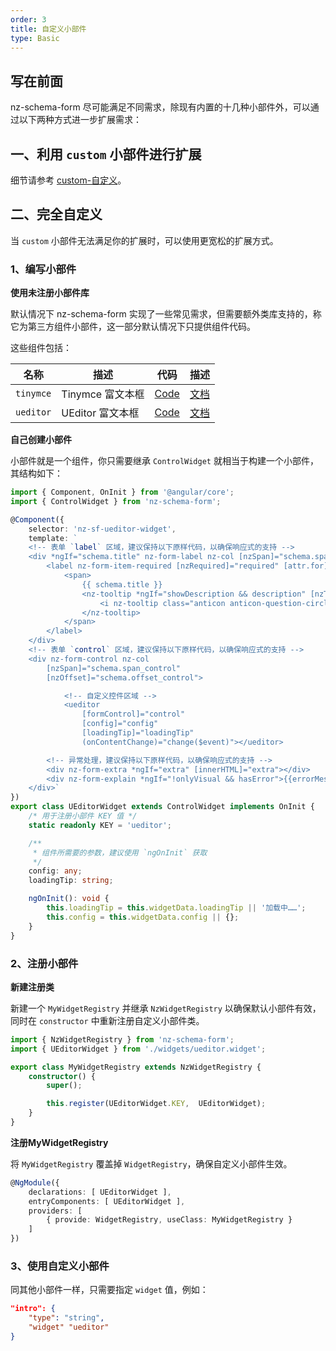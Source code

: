 ```yaml
---
order: 3
title: 自定义小部件
type: Basic
---
```


## 写在前面

nz-schema-form 尽可能满足不同需求，除现有内置的十几种小部件外，可以通过以下两种方式进一步扩展需求：

## 一、利用 `custom` 小部件进行扩展

细节请参考 [custom-自定义](https://cipchk.github.io/nz-schema-form/#/document/custom)。

## 二、完全自定义

当 `custom` 小部件无法满足你的扩展时，可以使用更宽松的扩展方式。

### 1、编写小部件

**使用未注册小部件库**

默认情况下 nz-schema-form 实现了一些常见需求，但需要额外类库支持的，称它为第三方组件小部件，这一部分默认情况下只提供组件代码。

这些组件包括：

| 名称 | 描述 | 代码 | 描述 |
| --- | ---- | ---- | ---- |
| `tinymce` | Tinymce 富文本框 | [Code](https://github.com/cipchk/nz-schema-form/blob/master/widgets-third/tinymce/tinymce.widget.ts) | [文档](https://cipchk.github.io/nz-schema-form/#/document/tinymce) |
| `ueditor` | UEditor 富文本框 | [Code](https://github.com/cipchk/nz-schema-form/blob/master/widgets-third/ueditor/ueditor.widget.ts) | [文档](https://cipchk.github.io/nz-schema-form/#/document/ueditor) |

**自己创建小部件**

小部件就是一个组件，你只需要继承 `ControlWidget` 就相当于构建一个小部件，其结构如下：

```ts
import { Component, OnInit } from '@angular/core';
import { ControlWidget } from 'nz-schema-form';

@Component({
    selector: 'nz-sf-ueditor-widget',
    template: `
    <!-- 表单 `label` 区域，建议保持以下原样代码，以确保响应式的支持 -->
    <div *ngIf="schema.title" nz-form-label nz-col [nzSpan]="schema.span_label">
        <label nz-form-item-required [nzRequired]="required" [attr.for]="id">
            <span>
                {{ schema.title }}
                <nz-tooltip *ngIf="showDescription && description" [nzTitle]="description">
                    <i nz-tooltip class="anticon anticon-question-circle-o"></i>
                </nz-tooltip>
            </span>
        </label>
    </div>
    <!-- 表单 `control` 区域，建议保持以下原样代码，以确保响应式的支持 -->
    <div nz-form-control nz-col
        [nzSpan]="schema.span_control"
        [nzOffset]="schema.offset_control">

            <!-- 自定义控件区域 -->
            <ueditor
                [formControl]="control"
                [config]="config"
                [loadingTip]="loadingTip"
                (onContentChange)="change($event)"></ueditor>

        <!-- 异常处理，建议保持以下原样代码，以确保响应式的支持 -->
        <div nz-form-extra *ngIf="extra" [innerHTML]="extra"></div>
        <div nz-form-explain *ngIf="!onlyVisual && hasError">{{errorMessage}}</div>
    </div>`
})
export class UEditorWidget extends ControlWidget implements OnInit {
    /* 用于注册小部件 KEY 值 */
    static readonly KEY = 'ueditor';

    /**
     * 组件所需要的参数，建议使用 `ngOnInit` 获取
     */
    config: any;
    loadingTip: string;

    ngOnInit(): void {
        this.loadingTip = this.widgetData.loadingTip || '加载中……';
        this.config = this.widgetData.config || {};
    }
}
```

### 2、注册小部件

**新建注册类**

新建一个 `MyWidgetRegistry` 并继承 `NzWidgetRegistry` 以确保默认小部件有效，同时在 `constructor` 中重新注册自定义小部件类。

```ts
import { NzWidgetRegistry } from 'nz-schema-form';
import { UEditorWidget } from './widgets/ueditor.widget';

export class MyWidgetRegistry extends NzWidgetRegistry {
    constructor() {
        super();

        this.register(UEditorWidget.KEY,  UEditorWidget);
    }
}
```

**注册MyWidgetRegistry**

将 `MyWidgetRegistry` 覆盖掉 `WidgetRegistry`，确保自定义小部件生效。

```ts
@NgModule({
    declarations: [ UEditorWidget ],
    entryComponents: [ UEditorWidget ],
    providers: [
        { provide: WidgetRegistry, useClass: MyWidgetRegistry }
    ]
})
```

### 3、使用自定义小部件

同其他小部件一样，只需要指定 `widget` 值，例如：

```json
"intro": {
    "type": "string",
    "widget" "ueditor"
}
```
